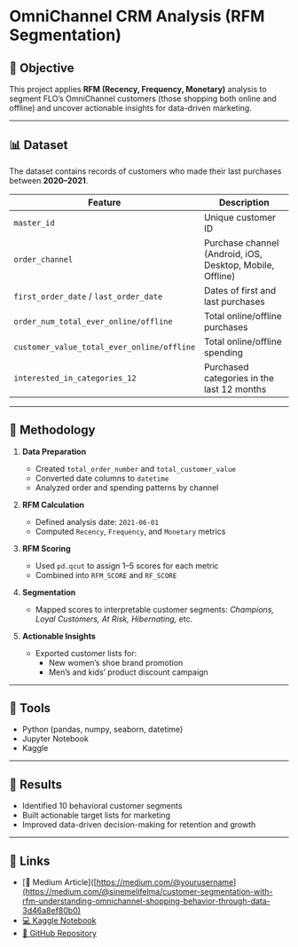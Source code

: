 # OmniChannel CRM Analysis (RFM Segmentation)

## 🎯 Objective
This project applies **RFM (Recency, Frequency, Monetary)** analysis to segment FLO’s OmniChannel customers (those shopping both online and offline) and uncover actionable insights for data-driven marketing.

---

## 📊 Dataset
The dataset contains records of customers who made their last purchases between **2020–2021**.

| Feature | Description |
|----------|-------------|
| `master_id` | Unique customer ID |
| `order_channel` | Purchase channel (Android, iOS, Desktop, Mobile, Offline) |
| `first_order_date` / `last_order_date` | Dates of first and last purchases |
| `order_num_total_ever_online/offline` | Total online/offline purchases |
| `customer_value_total_ever_online/offline` | Total online/offline spending |
| `interested_in_categories_12` | Purchased categories in the last 12 months |

---

## 🧠 Methodology
1. **Data Preparation**
   - Created `total_order_number` and `total_customer_value`
   - Converted date columns to `datetime`
   - Analyzed order and spending patterns by channel

2. **RFM Calculation**
   - Defined analysis date: `2021-06-01`
   - Computed `Recency`, `Frequency`, and `Monetary` metrics

3. **RFM Scoring**
   - Used `pd.qcut` to assign 1–5 scores for each metric
   - Combined into `RFM_SCORE` and `RF_SCORE`

4. **Segmentation**
   - Mapped scores to interpretable customer segments:
     *Champions, Loyal Customers, At Risk, Hibernating,* etc.

5. **Actionable Insights**
   - Exported customer lists for:
     - New women’s shoe brand promotion  
     - Men’s and kids’ product discount campaign

---

## 🧩 Tools
- Python (pandas, numpy, seaborn, datetime)
- Jupyter Notebook
- Kaggle

---

## 🚀 Results
- Identified 10 behavioral customer segments  
- Built actionable target lists for marketing  
- Improved data-driven decision-making for retention and growth  

---

## 🔗 Links
- [📖 Medium Article]([https://medium.com/@yourusername](https://medium.com/@sinemelifelma/customer-segmentation-with-rfm-understanding-omnichannel-shopping-behavior-through-data-3d46a8ef80b0)
- [💻 Kaggle Notebook](https://www.kaggle.com/code/sinemelifelma/omnichannel-crm-analysis-rfm-segmentation)
- [📂 GitHub Repository](https://github.com/yourusername/OmniChannel_CRM_Analysis)

